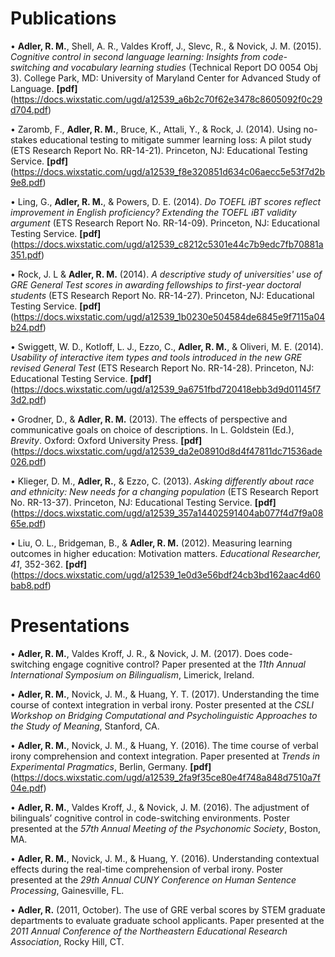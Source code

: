 # Publications

•	**Adler, R. M.**, Shell, A. R., Valdes Kroff, J., Slevc, R., & Novick, J. M. (2015). *Cognitive control in second language learning: Insights from code-switching and vocabulary learning studies* (Technical Report DO 0054 Obj 3). College Park, MD: University of Maryland Center for Advanced Study of Language. **[pdf]**(https://docs.wixstatic.com/ugd/a12539_a6b2c70f62e3478c8605092f0c29d704.pdf)

•	Zaromb, F., **Adler, R. M.**, Bruce, K., Attali, Y., & Rock, J. (2014). Using no-stakes educational testing to mitigate summer learning loss: A pilot study (ETS Research Report No. RR-14-21). Princeton, NJ: Educational Testing Service. **[pdf]**(https://docs.wixstatic.com/ugd/a12539_f8e320851d634c06aecc5e53f7d2b9e8.pdf)

•	Ling, G., **Adler, R. M.**, & Powers, D. E. (2014). *Do TOEFL iBT scores reflect improvement in English proficiency? Extending the TOEFL iBT validity argument* (ETS Research Report No. RR-14-09). Princeton, NJ: Educational Testing Service. **[pdf]**(https://docs.wixstatic.com/ugd/a12539_c8212c5301e44c7b9edc7fb70881a351.pdf)

•	Rock, J. L & **Adler, R. M.** (2014). *A descriptive study of universities' use of GRE General Test scores in awarding fellowships to first-year doctoral students* (ETS Research Report No. RR-14-27). Princeton, NJ: Educational Testing Service. **[pdf]**(https://docs.wixstatic.com/ugd/a12539_1b0230e504584de6845e9f7115a04b24.pdf)

•	Swiggett, W. D., Kotloff, L. J., Ezzo, C., **Adler, R. M.**, & Oliveri, M. E. (2014). *Usability of interactive item types and tools introduced in the new GRE revised General Test* (ETS Research Report No. RR-14-28). Princeton, NJ: Educational Testing Service. **[pdf]**(https://docs.wixstatic.com/ugd/a12539_9a6751fbd720418ebb3d9d01145f73d2.pdf)

•	Grodner, D., & **Adler, R. M.** (2013). The effects of perspective and communicative goals on choice of descriptions. In L. Goldstein (Ed.), *Brevity*. Oxford: Oxford University Press. **[pdf]**(https://docs.wixstatic.com/ugd/a12539_da2e08910d8d4f47811dc71536ade026.pdf)

•	Klieger, D. M., **Adler, R.**, & Ezzo, C. (2013). *Asking differently about race and ethnicity: New needs for a changing population* (ETS Research Report No. RR-13-37). Princeton, NJ: Educational Testing Service. **[pdf]**(https://docs.wixstatic.com/ugd/a12539_357a14402591404ab077f4d7f9a0865e.pdf)

•	Liu, O. L., Bridgeman, B., & **Adler, R. M.** (2012). Measuring learning outcomes in higher education: Motivation matters. *Educational Researcher, 41*, 352-362. **[pdf]**(https://docs.wixstatic.com/ugd/a12539_1e0d3e56bdf24cb3bd162aac4d60bab8.pdf)

# Presentations
•	**Adler, R. M.**, Valdes Kroff, J. R., & Novick, J. M. (2017). Does code-switching engage cognitive control? Paper presented at the *11th Annual International Symposium on Bilingualism*, Limerick, Ireland.

•	**Adler, R. M.**, Novick, J. M., & Huang, Y. T. (2017). Understanding the time course of context integration in verbal irony. Poster presented at the *CSLI Workshop on Bridging Computational and Psycholinguistic Approaches to the Study of Meaning*, Stanford, CA.

•	**Adler, R. M.**, Novick, J. M., & Huang, Y. (2016). The time course of verbal irony comprehension and context integration. Paper presented at *Trends in Experimental Pragmatics*, Berlin, Germany. **[pdf]**(https://docs.wixstatic.com/ugd/a12539_2fa9f35ce80e4f748a848d7510a7f04e.pdf)

•	**Adler, R. M.**, Valdes Kroff, J., & Novick, J. M. (2016). The adjustment of bilinguals’ cognitive control in code-switching environments. Poster presented at the *57th Annual Meeting of the Psychonomic Society*, Boston, MA.

•	**Adler, R. M.**, Novick, J. M., & Huang, Y. (2016). Understanding contextual effects during the real-time comprehension of verbal irony. Poster presented at the *29th Annual CUNY Conference on Human Sentence Processing*, Gainesville, FL.

•	**Adler, R.** (2011, October). The use of GRE verbal scores by STEM graduate departments to evaluate graduate school applicants. Paper presented at the *2011 Annual Conference of the Northeastern Educational Research Association*, Rocky Hill, CT.

